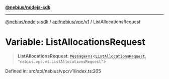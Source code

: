 [**@nebius/nodejs-sdk**](../../../../../README.md)

---

[@nebius/nodejs-sdk](../../../../../README.md) / [api/nebius/vpc/v1](../README.md) / ListAllocationsRequest

# Variable: ListAllocationsRequest

> **ListAllocationsRequest**: [`MessageFns`](../../../../../runtime/protos/core/interfaces/MessageFns.md)\<[`ListAllocationsRequest`](../interfaces/ListAllocationsRequest.md), `"nebius.vpc.v1.ListAllocationsRequest"`\>

Defined in: src/api/nebius/vpc/v1/index.ts:205
